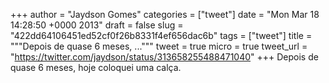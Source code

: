 
+++
author = "Jaydson Gomes"
categories = ["tweet"]
date = "Mon Mar 18 14:28:50 +0000 2013"
draft = false
slug = "422dd64106451ed52cf0f26b8331f4ef656dac6b"
tags = ["tweet"]
title = """Depois de quase 6 meses, ..."""
tweet = true
micro = true
tweet_url = "https://twitter.com/jaydson/status/313658255488471040"
+++
Depois de quase 6 meses, hoje coloquei uma calça.

